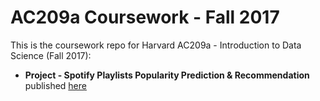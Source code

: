 # AC209a Coursework - Fall 2017

This is the coursework repo for Harvard AC209a - Introduction to Data Science (Fall 2017):
- **Project - Spotify Playlists Popularity Prediction & Recommendation** published [here](https://ac209a-project-spotify.github.io/group30/)
